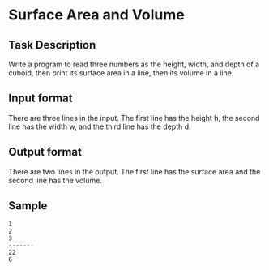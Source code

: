 # Surface Area and Volume

## Task Description

Write a program to read three numbers as the height, width, and depth of a cuboid, then print its surface area in a line, then its volume in a line.

## Input format

There are three lines in the input. The first line has the height h, the second line has the width w, and the third line has the depth d.

## Output format

There are two lines in the output. The first line has the surface area and the second line has the volume.

## Sample

```
1
2
3
-------
22
6
```